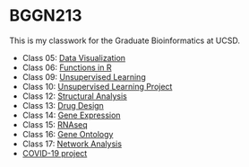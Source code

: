 # BGGN213

This is my classwork for the Graduate Bioinformatics at UCSD. 
<br>
- Class 05: [Data Visualization](https://github.com/moverton88/BGGN213/blob/master/Class_5-DataVis/Class_5-DataVis.md)
- Class 06: [Functions in R](https://github.com/moverton88/BGGN213/blob/master/Class_6-Functions_in_R/Class_6-R_functions.md)
- Class 09: [Unsupervised Learning](https://github.com/moverton88/BGGN213/blob/master/Class_9-Unsup_learning/Lecture_9-Unsup_learning.md)
- Class 10: [Unsupervised Learning Project](https://github.com/moverton88/BGGN213/blob/master/Class_10-Unsup_learning/Lecture_10-Unsup_learnining.md)
- Class 12: [Structural Analysis](https://github.com/moverton88/BGGN213/blob/master/Class_12-Structural_analysis/Class_12-Structural_analysis.md)
- Class 13: [Drug Design](https://github.com/moverton88/BGGN213/blob/master/Class_13-Drug_design/Class_13-Drug_design.md)
- Class 14: [Gene Expression]()
- Class 15: [RNAseq](https://github.com/moverton88/BGGN213/blob/master/Class_15-RNAseq_analysis/Class15-RNAseq.md)
- Class 16: [Gene Ontology]()
- Class 17: [Network Analysis]()
- [COVID-19 project](https://github.com/moverton88/BGGN213/blob/master/COVID-19_analysis/MO_corona_stats.md)

